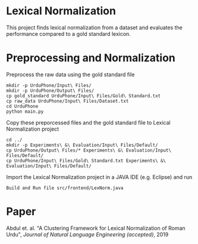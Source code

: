 # Lexical Normalization

This project finds lexical normalization from a dataset and evaluates the performance compared to a gold standard lexicon.

# Preprocessing and Normalization

Preprocess the raw data using the gold standard file
```
mkdir -p UrduPhone/Input\ Files/
mkdir -p UrduPhone/Output\ Files/
cp gold_standard UrduPhone/Input\ Files/Gold\ Standard.txt
cp raw_data UrduPhone/Input\ Files/Dataset.txt
cd UrduPhone
python main.py
```
Copy these preporcessed files and the gold standard file to Lexical Normalization project
```
cd ../
mkdir -p Experiments\ &\ Evaluation/Input\ Files/Default/
cp UrduPhone/Output\ Files/* Experiments\ &\ Evaluation/Input\ Files/Default/
cp UrduPhone/Input\ Files/Gold\ Standard.txt Experiments\ &\ Evaluation/Input\ Files/Default/
```
Import the Lexical Normalization project in a JAVA IDE (e.g. Eclipse) and run
```
Build and Run file src/frontend/LexNorm.java
```


# Paper
Abdul et. al. "A Clustering Framework for Lexical Normalization of Roman Urdu", *Journal of Natural Language Engineering (accepted)*, 2019
